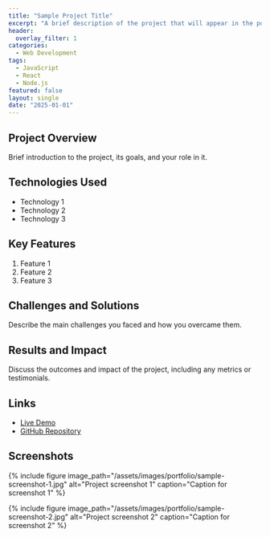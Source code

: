 ```yaml
---
title: "Sample Project Title"
excerpt: "A brief description of the project that will appear in the portfolio grid."
header:
  overlay_filter: 1
categories:
  - Web Development
tags:
  - JavaScript
  - React
  - Node.js
featured: false
layout: single
date: "2025-01-01"
---
```


## Project Overview

Brief introduction to the project, its goals, and your role in it.

## Technologies Used

- Technology 1
- Technology 2
- Technology 3

## Key Features

1. Feature 1
2. Feature 2
3. Feature 3

## Challenges and Solutions

Describe the main challenges you faced and how you overcame them.

## Results and Impact

Discuss the outcomes and impact of the project, including any metrics or testimonials.

## Links

- [Live Demo](https://example.com)
- [GitHub Repository](https://github.com/username/repo)

## Screenshots

{% include figure image_path="/assets/images/portfolio/sample-screenshot-1.jpg" alt="Project screenshot 1" caption="Caption for screenshot 1" %}

{% include figure image_path="/assets/images/portfolio/sample-screenshot-2.jpg" alt="Project screenshot 2" caption="Caption for screenshot 2" %} 
